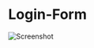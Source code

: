 # Login-Form

![Screenshot ](https://user-images.githubusercontent.com/68656122/121626559-487bac80-ca93-11eb-9622-8c584b7e5c33.png)
